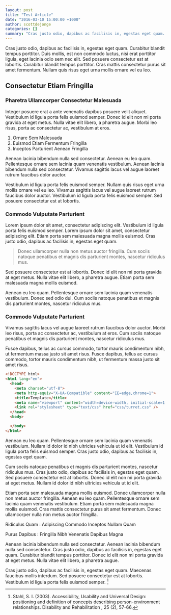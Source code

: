 ```yaml
---
layout: post
title: "Test Article"
date: "2016-03-10 15:00:00 +1000"
author: scottdejonge
categories: []
summary: "Cras justo odio, dapibus ac facilisis in, egestas eget quam. Curabitur blandit tempus porttitor. Duis mollis, est non commodo luctus, nisi erat porttitor ligula, eget lacinia odio sem nec elit. Sed posuere consectetur est at lobortis. Curabitur blandit tempus porttitor. Cras mattis consectetur purus sit amet fermentum. Nullam quis risus eget urna mollis ornare vel eu leo."
---
```


Cras justo odio, dapibus ac facilisis in, egestas eget quam. Curabitur blandit tempus porttitor. Duis mollis, est non commodo luctus, nisi erat porttitor ligula, eget lacinia odio sem nec elit. Sed posuere consectetur est at lobortis. Curabitur blandit tempus porttitor. Cras mattis consectetur purus sit amet fermentum. Nullam quis risus eget urna mollis ornare vel eu leo.

## Consectetur Etiam Fringilla

### Pharetra Ullamcorper Consectetur Malesuada

Integer posuere erat a ante venenatis dapibus posuere velit aliquet. Vestibulum id ligula porta felis euismod semper. Donec id elit non mi porta gravida at eget metus. Nulla vitae elit libero, a pharetra augue. Morbi leo risus, porta ac consectetur ac, vestibulum at eros.

1. Ornare Sem Malesuada
2. Euismod Etiam Fermentum Fringilla
3. Inceptos Parturient Aenean Fringilla

Aenean lacinia bibendum nulla sed consectetur. Aenean eu leo quam. Pellentesque ornare sem lacinia quam venenatis vestibulum. Aenean lacinia bibendum nulla sed consectetur. Vivamus sagittis lacus vel augue laoreet rutrum faucibus dolor auctor.

Vestibulum id ligula porta felis euismod semper. Nullam quis risus eget urna mollis ornare vel eu leo. Vivamus sagittis lacus vel augue laoreet rutrum faucibus dolor auctor. Vestibulum id ligula porta felis euismod semper. Sed posuere consectetur est at lobortis.

### Commodo Vulputate Parturient

Lorem ipsum dolor sit amet, consectetur adipiscing elit. Vestibulum id ligula porta felis euismod semper. Lorem ipsum dolor sit amet, consectetur adipiscing elit. Etiam porta sem malesuada magna mollis euismod. Cras justo odio, dapibus ac facilisis in, egestas eget quam.

> Donec ullamcorper nulla non metus auctor fringilla. Cum sociis natoque penatibus et magnis dis parturient montes, nascetur ridiculus mus.

Sed posuere consectetur est at lobortis. Donec id elit non mi porta gravida at eget metus. Nulla vitae elit libero, a pharetra augue. Etiam porta sem malesuada magna mollis euismod.

Aenean eu leo quam. Pellentesque ornare sem lacinia quam venenatis vestibulum. Donec sed odio dui. Cum sociis natoque penatibus et magnis dis parturient montes, nascetur ridiculus mus.

### Commodo Vulputate Parturient

Vivamus sagittis lacus vel augue laoreet rutrum faucibus dolor auctor. Morbi leo risus, porta ac consectetur ac, vestibulum at eros. Cum sociis natoque penatibus et magnis dis parturient montes, nascetur ridiculus mus.

Fusce dapibus, tellus ac cursus commodo, tortor mauris condimentum nibh, ut fermentum massa justo sit amet risus. Fusce dapibus, tellus ac cursus commodo, tortor mauris condimentum nibh, ut fermentum massa justo sit amet risus.

```html
<!DOCTYPE html>
<html lang="en">
  <head>
    <meta charset="utf-8">
    <meta http-equiv="X-UA-Compatible" content="IE=edge,chrome=1">
    <title>Template</title>
    <meta name="viewport" content="width=device-width, initial-scale=1.0, maximum-scale=1.0, user-scalable=no">
    <link rel="stylesheet" type="text/css" href="css/turret.css" />
  </head>
  <body>

  </body>
</html>
```

Aenean eu leo quam. Pellentesque ornare sem lacinia quam venenatis vestibulum. Nullam id dolor id nibh ultricies vehicula ut id elit. Vestibulum id ligula porta felis euismod semper. Cras justo odio, dapibus ac facilisis in, egestas eget quam.

Cum sociis natoque penatibus et magnis dis parturient montes, nascetur ridiculus mus. Cras justo odio, dapibus ac facilisis in, egestas eget quam. Sed posuere consectetur est at lobortis. Donec id elit non mi porta gravida at eget metus. Nullam id dolor id nibh ultricies vehicula ut id elit.

Etiam porta sem malesuada magna mollis euismod. Donec ullamcorper nulla non metus auctor fringilla. Aenean eu leo quam. Pellentesque ornare sem lacinia quam venenatis vestibulum. Etiam porta sem malesuada magna mollis euismod. Cras mattis consectetur purus sit amet fermentum. Donec ullamcorper nulla non metus auctor fringilla.

Ridiculus Quam
: Adipiscing Commodo Inceptos Nullam Quam

Purus Dapibus
: Fringilla Nibh Venenatis Dapibus Magna

Aenean lacinia bibendum nulla sed consectetur. Aenean lacinia bibendum nulla sed consectetur. Cras justo odio, dapibus ac facilisis in, egestas eget quam. Curabitur blandit tempus porttitor. Donec id elit non mi porta gravida at eget metus. Nulla vitae elit libero, a pharetra augue.

Cras justo odio, dapibus ac facilisis in, egestas eget quam. Maecenas faucibus mollis interdum. Sed posuere consectetur est at lobortis. Vestibulum id ligula porta felis euismod semper. [^1]

[^1]: Stahl, S. I. (2003). Accessibility, Usability and Universal Design: positioning and definition of concepts describing person-environment relationships. Disability and Rehabilitation , 25 (2), 57-66.